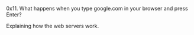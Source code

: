 0x11. What happens when you type google.com in your browser and press Enter?

Explaining how the web servers work.